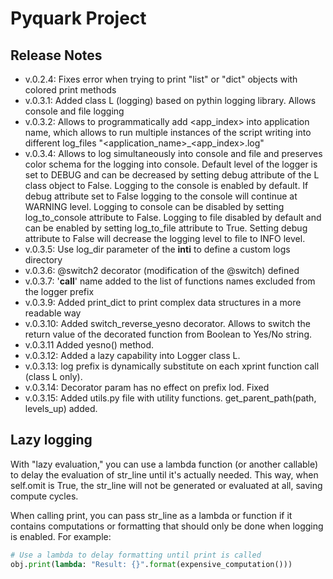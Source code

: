 # Pyquark Project

## Release Notes
- v.0.2.4: Fixes error when trying to print "list" or "dict" objects with colored print methods
- v.0.3.1: Added class L (logging) based on pythin logging library. Allows console and file logging
- v.0.3.2: Allows to programmatically add <app_index> into application name, which allows to run multiple instances of the script writing into different log_files "<application_name>_<app_index>.log"
- v.0.3.4: Allows to log simultaneously into console and file and preserves color schema for the logging into console. Default level of the logger is set to DEBUG and can be decreased by setting debug attribute of the L class object to False. Logging to the console is enabled by default.  If debug attribute set to False logging to the console will continue at WARNING level. Logging to console can be disabled by setting log_to_console attribute to False. Logging to file disabled by default and can be enabled by setting log_to_file attribute to True. Setting debug attribute to False will decrease the logging level to file to INFO level.
- v.0.3.5: Use log_dir parameter of the __inti__ to define a custom logs directory
- v.0.3.6: @switch2 decorator (modification of the @switch) defined
- v.0.3.7: '__call__' name added to the list of functions names excluded from the logger prefix
- v.0.3.9: Added print_dict to print complex data structures in a more readable way
- v.0.3.10: Added switch_reverse_yesno decorator. Allows to switch the return value of the decorated function from Boolean to Yes/No string.
- v.0.3.11 Added yesno() method.
- v.0.3.12: Added a lazy capability into Logger class L.
- v.0.3.13: log prefix is dynamically substitute on each xprint function call (class L only).
- v.0.3.14: Decorator param has no effect on prefix lod. Fixed
- v.0.3.15: Added utils.py file with utility functions. get_parent_path(path, levels_up) added.

## Lazy logging
With "lazy evaluation," you can use a lambda function (or another callable) to delay the evaluation of str_line until it's actually needed. This way, when self.omit is True, the str_line will not be generated or evaluated at all, saving compute cycles.

When calling print, you can pass str_line as a lambda or function if it contains computations or formatting that should only be done when logging is enabled. For example:

```python
# Use a lambda to delay formatting until print is called
obj.print(lambda: "Result: {}".format(expensive_computation()))
```
